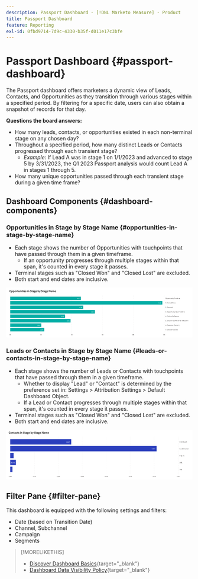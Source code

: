 ```yaml
---
description: Passport Dashboard - [!DNL Marketo Measure] - Product
title: Passport Dashboard
feature: Reporting
exl-id: 0fbd9714-7d9c-4330-b35f-d011e17c3bfe
---
```

# Passport Dashboard {#passport-dashboard}

The Passport dashboard offers marketers a dynamic view of Leads, Contacts, and Opportunities as they transition through various stages within a specified period. By filtering for a specific date, users can also obtain a snapshot of records for that day.

**Questions the board answers:**

* How many leads, contacts, or opportunities existed in each non-terminal stage on any chosen day?
* Throughout a specified period, how many distinct Leads or Contacts progressed through each transient stage?
   * _Example_: If Lead A was in stage 1 on 1/1/2023 and advanced to stage 5 by 3/31/2023, the Q1 2023 Passport analysis would count Lead A in stages 1 through 5.
* How many unique opportunities passed through each transient stage during a given time frame?

## Dashboard Components {#dashboard-components}

### Opportunities in Stage by Stage Name {#opportunities-in-stage-by-stage-name}

* Each stage shows the number of Opportunities with touchpoints that have passed through them in a given timeframe.
  * If an opportunity progresses through multiple stages within that span, it's counted in every stage it passes. 
* Terminal stages such as "Closed Won" and "Closed Lost" are excluded.
* Both start and end dates are inclusive.

![](assets/passport-dashboard-1.png)

### Leads or Contacts in Stage by Stage Name {#leads-or-contacts-in-stage-by-stage-name}

* Each stage shows the number of Leads or Contacts with touchpoints that have passed through them in a given timeframe.
  * Whether to display "Lead" or "Contact" is determined by the preference set in: Settings > Attribution Settings > Default Dashboard Object.
  * If a Lead or Contact progresses through multiple stages within that span, it's counted in every stage it passes. 
* Terminal stages such as "Closed Won" and "Closed Lost" are excluded.
* Both start and end dates are inclusive.

![](assets/passport-dashboard-2.png)

## Filter Pane {#filter-pane}

This dashboard is equipped with the following settings and filters:

* Date (based on Transition Date)
* Channel, Subchannel
* Campaign
* Segments

>[!MORELIKETHIS]
>
>* [Discover Dashboard Basics](/help/marketo-measure-discover-ui/dashboards/discover-dashboard-basics.md){target="_blank"}
>* [Dashboard Data Visibility Policy](/help/marketo-measure-discover-ui/dashboards/dashboard-data-visibility-policy.md){target="_blank"}
